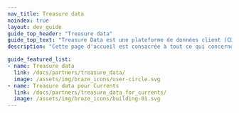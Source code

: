 ```yaml
---
nav_title: Treasure data
noindex: true
layout: dev_guide
guide_top_header: "Treasure data"
guide_top_text: "Treasure Data est une plateforme de données client (CDP) d'entreprise qui favorise des expériences client pertinentes en harmonisant les données client, les informations exploitables et l'engagement pour garantir un fonctionnement en parfaite synergie. Avec ces indicateurs exploitables, les équipes d’expérience client, notamment le marketing, les ventes et le service client, peuvent optimiser efficacement les dépenses et personnaliser les interactions omnicanales tout au long du parcours client."
description: "Cette page d'accueil est consacrée à tout ce qui concerne Treasure Data, et contient des conseils d'intégration et Treasure Data for Currents."

guide_featured_list:
- name: Treasure data
  link: /docs/partners/treasure_data/
  image: /assets/img/braze_icons/user-circle.svg
- name: Treasure data pour Currents
  link: /docs/partners/treasure_data_for_currents/
  image: /assets/img/braze_icons/building-01.svg
---
```

<br>
